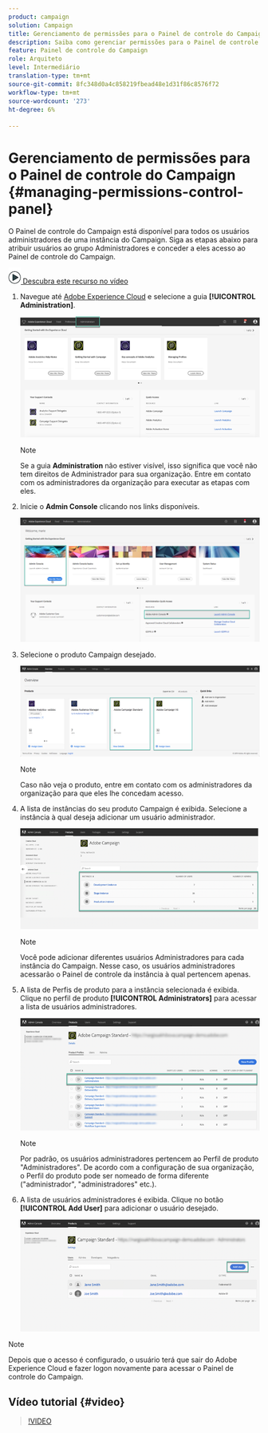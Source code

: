 ```yaml
---
product: campaign
solution: Campaign
title: Gerenciamento de permissões para o Painel de controle do Campaign
description: Saiba como gerenciar permissões para o Painel de controle do Campaign
feature: Painel de controle do Campaign
role: Arquiteto
level: Intermediário
translation-type: tm+mt
source-git-commit: 8fc348d0a4c858219fbead48e1d31f86c8576f72
workflow-type: tm+mt
source-wordcount: '273'
ht-degree: 6%

---
```



# Gerenciamento de permissões para o Painel de controle do Campaign {#managing-permissions-control-panel}

O Painel de controle do Campaign está disponível para todos os usuários administradores de uma instância do Campaign. Siga as etapas abaixo para atribuir usuários ao grupo Administradores e conceder a eles acesso ao Painel de controle do Campaign.

![](assets/do-not-localize/how-to-video.png)[ Descubra este recurso no vídeo](../../discover/using/managing-permissions.md#video)

1. Navegue até [Adobe Experience Cloud](https://experiencecloud.adobe.com/) e selecione a guia **[!UICONTROL Administration]**.

   ![](assets/do-not-localize/control_panel_add_user1.png)

   >[!NOTE]
   >
   >Se a guia <b>Administration</b> não estiver visível, isso significa que você não tem direitos de Administrador para sua organização. Entre em contato com os administradores da organização para executar as etapas com eles.

1. Inicie o **Admin Console** clicando nos links disponíveis.

   ![](assets/do-not-localize/control_panel_admin1.png)

1. Selecione o produto Campaign desejado.

   ![](assets/do-not-localize/control_panel_add_user3.png)

   >[!NOTE]
   >
   >Caso não veja o produto, entre em contato com os administradores da organização para que eles lhe concedam acesso.

1. A lista de instâncias do seu produto Campaign é exibida. Selecione a instância à qual deseja adicionar um usuário administrador.

   ![](assets/do-not-localize/control_panel_add_user4.png)

   >[!NOTE]
   >
   >Você pode adicionar diferentes usuários Administradores para cada instância do Campaign. Nesse caso, os usuários administradores acessarão o Painel de controle da instância à qual pertencem apenas.

1. A lista de Perfis de produto para a instância selecionada é exibida. Clique no perfil de produto **[!UICONTROL Administrators]** para acessar a lista de usuários administradores.

   ![](assets/do-not-localize/control_panel_add_user_5.png)

   >[!NOTE]
   >
   >Por padrão, os usuários administradores pertencem ao Perfil de produto &quot;Administradores&quot;. De acordo com a configuração de sua organização, o Perfil do produto pode ser nomeado de forma diferente (&quot;administrador&quot;, &quot;administradores&quot; etc.).

1. A lista de usuários administradores é exibida. Clique no botão **[!UICONTROL Add User]** para adicionar o usuário desejado.

   ![](assets/do-not-localize/control_panel_add_user_6.png)

>[!NOTE]
>
>Depois que o acesso é configurado, o usuário terá que sair do Adobe Experience Cloud e fazer logon novamente para acessar o Painel de controle do Campaign.

## Vídeo tutorial {#video}

>[!VIDEO](https://video.tv.adobe.com/v/27147?quality=12)
